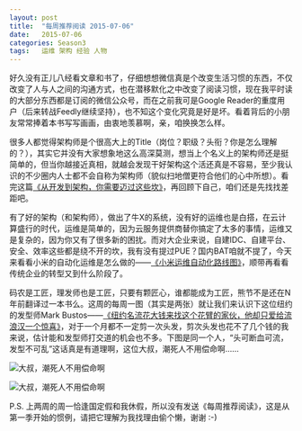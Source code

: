 ```yaml
---
layout: post
title:  "每周推荐阅读 2015-07-06"
date:   2015-07-06
categories: Season3
tags:   运维 架构 经验 人物
---
```


好久没有正儿八经看文章和书了，仔细想想微信真是个改变生活习惯的东西，不仅改变了人与人之间的沟通方式，也在潜移默化之中改变了阅读习惯，现在我平时读的大部分东西都是订阅的微信公众号，而在之前我可是Google Reader的重度用户（后来转战Feedly继续坚持），也不知这个变化究竟是好是坏。看着背后的小朋友常常捧着本书写写画画，由衷地羡慕啊，亲，咱换换怎么样。

很多人都觉得架构师是个很高大上的Title（岗位？职级？头衔？你是怎么理解的？），其实它并没有大家想象地这么高深莫测，想当上个名义上的架构师还是挺简单的，但当你越接近真相，就越会发现干好架构这个活还真是不容易，至少我认识的不少圈内人士都不会自称为架构师（貌似扫地僧更符合他们的心中所想）。看完这篇[《从开发到架构，你需要迈过这些坎》](http://mp.weixin.qq.com/s?__biz=MzA4NTU2MTg3MQ==&mid=208471948&idx=1&sn=4146d8e1103fb655a5d042b2f7779c90)，再回顾下自己，咱们还是先找找差距吧。

有了好的架构（和架构师），做出了牛X的系统，没有好的运维也是白搭，在云计算盛行的时代，运维是简单的，因为云服务提供商替你搞定了太多的事情，运维又是复杂的，因为你又有了很多新的困扰。而对大企业来说，自建IDC、自建平台、安全、效率这些都是绕不开的坎，我有没有提过PUE？国内BAT咱就不提了，今天来看看小米的自动化运维是怎么做的——[《小米运维自动化路线图》](http://mp.weixin.qq.com/s?__biz=MzA4Nzg5Nzc5OA==&mid=206570155&idx=1&sn=dcebd7a7a7b2b91bea910fa132636d4e)，顺带再看看传统企业的转型又到什么阶段了。

码农是工匠，理发师也是工匠，只要有颗匠心，谁都能成为工匠，熊节不是还在N年前翻译过一本书么。这周的每周一图（其实是两张）就让我们来认识下这位纽约的发型师Mark Bustos——[《纽约名流花大钱来找这个花臂的家伙，他却只爱给流浪汉一个惊喜》](http://mp.weixin.qq.com/s?__biz=MzA4NTg5MjMxNQ==&mid=208019099&idx=1&sn=7987728542a3e83f01504ca84f9eb3a0)，对于一个月都不一定剪一次头发，剪次头发也花不了几个钱的我来说，估计能和发型师打交道的机会也不多。下图是同一个人，“头可断血可流，发型不可乱”这话真是有道理啊，这位大叔，潮死人不用偿命啊……

![大叔，潮死人不用偿命啊](http://7xn7do.com1.z0.glb.clouddn.com/images/Mark%20Bustos%201.jpg-normalized)

![大叔，潮死人不用偿命啊](http://7xn7do.com1.z0.glb.clouddn.com/images/Mark%20Bustos%202.jpg-normalized)

P.S.
上两周的周一恰逢国定假和我休假，所以没有发送《每周推荐阅读》，这是从第一季开始的惯例，请把它理解为我找理由偷个懒，谢谢 :-)